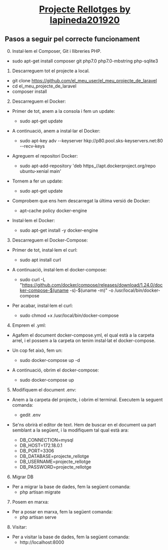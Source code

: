 
<h1 align="center" style="text-decoration:underline">Projecte Rellotges by lapineda201920</h1>

## Pasos a seguir pel correcte funcionament

0. Instal·lem el Composer, Git i llibreries PHP.
- sudo apt-get install composer git php7.0 php7.0-mbstring php-sqlite3


1. Descarreguem tot el projecte a local.
-  git clone https://github.com/el_meu_user/el_meu_projecte_de_laravel
-  cd el_meu_projecte_de_laravel
- composer install


2. Descarreguem el Docker:
- Primer de tot, anem a la consola i fem un update:
	- sudo apt-get update

- A continuació, anem a instal·lar el Docker:
	- sudo apt-key adv --keyserver hkp://p80.pool.sks-keyservers.net:80 --recv-keys

- Agreguem el repositori Docker:
	- sudo apt-add-repository 'deb https_//apt.dockerproject.org/repo ubuntu-xenial main'

- Tornem a fer un update:
	- sudo apt-get update

- Comprobem que ens hem descarregat la última versió de Docker:
	- apt-cache policy docker-engine

- Instal·lem el Docker:
	- sudo apt-get install -y docker-engine


3. Descarreguem el Docker-Compose:
- Primer de tot, instal·lem el curl:
	- sudo apt install curl

- A continuació, instal·lem el docker-compose:
	- sudo curl -L "https://github.com/docker/compose/releases/download/1.24.0/docker-compose-$(uname -s)-$(uname -m)" -o /usr/local/bin/docker-compose

- Per acabar, instal·lem el curl:
	- sudo chmod +x /usr/local/bin/docker-compose


4. Emprem el .yml:
- Agafem el document docker-compose.yml, el qual està a la carpeta arrel, i el possem a la carpeta on tenim instal·lat el docker-compose.

- Un cop fet això, fem un:
	- sudo docker-compose up -d

- A continuació, obrim el docker-compose:
	- sudo docker-compose up


5. Modifiquem el document .env:
- Anem a la carpeta del projecte, i obrim el terminal. Executem la seguent comanda:
	- gedit .env

- Se'ns obrirà el editor de text. Hem de buscar en el document ua part semblant a la següent, i la modifiquem tal qual està ara:
	* DB_CONNECTION=mysql
	* DB_HOST=172.18.0.1
	* DB_PORT=3306
	* DB_DATABASE=projecte_rellotge
	* DB_USERNAME=projecte_rellotge
	* DB_PASSWORD=projecte_rellotge


6. Migrar DB
- Per a migrar la base de dades, fem la següent comanda:
	- php artisan migrate


7. Posem en marxa:
- Per a posar en marxa, fem la següent comanda:
	- php artisan serve


8. Visitar:
- Per a visitar la base de dades, fem la següent comanda:
	- http://localhost:8000
